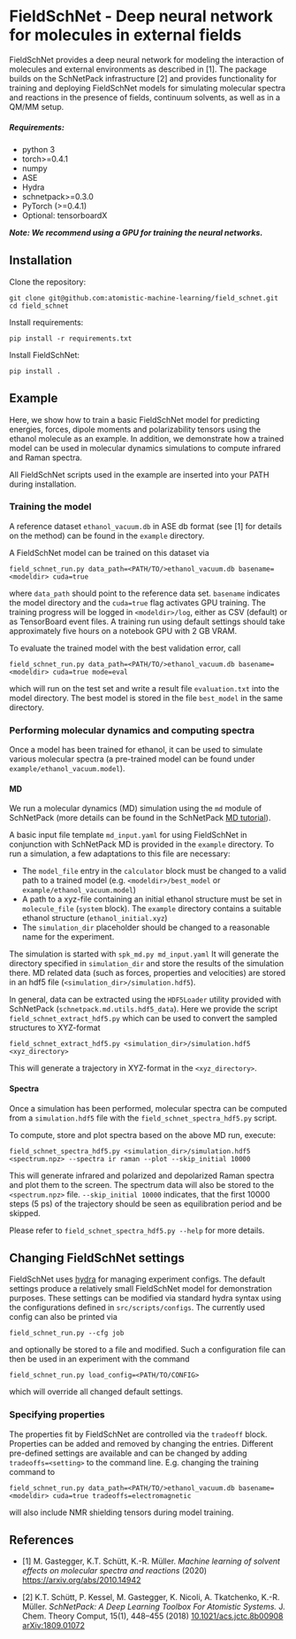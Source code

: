 # FieldSchNet - Deep neural network for molecules in external fields

FieldSchNet provides a deep neural network for modeling the interaction of molecules and external environments as
described in [1].
The package builds on the SchNetPack infrastructure [2] and provides functionality for training and deploying FieldSchNet
models for simulating molecular spectra and reactions in the presence of fields, continuum solvents, as well
as in a QM/MM setup.

##### Requirements:
- python 3
- torch>=0.4.1
- numpy
- ASE
- Hydra
- schnetpack>=0.3.0
- PyTorch (>=0.4.1)
- Optional: tensorboardX

_**Note: We recommend using a GPU for training the neural networks.**_

## Installation 

Clone the repository:
```
git clone git@github.com:atomistic-machine-learning/field_schnet.git
cd field_schnet
```

Install requirements:
```
pip install -r requirements.txt
```

Install FieldSchNet:
```
pip install .
```

## Example

Here, we show how to train a basic FieldSchNet model for predicting energies, forces, dipole moments and polarizability
tensors using the ethanol molecule as an example.
In addition, we demonstrate how a trained model can be used in molecular dynamics simulations to compute infrared and
Raman spectra.

All FieldSchNet scripts used in the example are inserted into your PATH during installation. 

### Training the model

A reference dataset `ethanol_vacuum.db` in ASE db format  (see [1] for details on the method) can be found in
the `example` directory.

A FieldSchNet model can be trained on this dataset via
```
field_schnet_run.py data_path=<PATH/TO/>ethanol_vacuum.db basename=<modeldir> cuda=true
```
where `data_path` should point to the reference data set. `basename` indicates the model directory and the `cuda=true`
flag activates GPU training.
The training progress will be logged in `<modeldir>/log`, either as CSV (default) or as TensorBoard event files.
A training run using default settings should take approximately five hours on a notebook GPU with 2 GB VRAM.

To evaluate the trained model with the best validation error, call
```
field_schnet_run.py data_path=<PATH/TO/>ethanol_vacuum.db basename=<modeldir> cuda=true mode=eval
```
which will run on the test set and write a result file `evaluation.txt` into the model directory.
The best model is stored in the file `best_model` in the same directory.


### Performing molecular dynamics and computing spectra

Once a model has been trained for ethanol, it can be used to simulate various molecular spectra (a pre-trained model can
be found under `example/ethanol_vacuum.model`). 

#### MD

We run a molecular dynamics (MD) simulation using the `md` module of SchNetPack (more details can be found in the
SchNetPack [MD tutorial](https://schnetpack.readthedocs.io/en/stable/tutorials/tutorial_04_molecular_dynamics.html)).

A basic input file template `md_input.yaml` for using FieldSchNet in conjunction with SchNetPack MD is provided in the 
`example` directory. 
To run a simulation, a few adaptations to this file are necessary:
- The `model_file` entry in the `calculator` block must be changed to a valid path to a trained model 
(e.g. `<modeldir>/best_model` or `example/ethanol_vacuum.model`)
- A path to a xyz-file containing an initial ethanol structure must be set in `molecule_file` (`system` block). The 
`example` directory contains a suitable ethanol structure (`ethanol_initial.xyz`)
- The `simulation_dir` placeholder should be changed to a reasonable name for the experiment.

The simulation is started with
`spk_md.py md_input.yaml`
It will generate the directory specified in `simulation_dir` and store the results of the simulation there.
MD related data (such as forces, properties and velocities) are stored in an hdf5 file
(`<simulation_dir>/simulation.hdf5`).

In general, data can be extracted using the `HDF5Loader` utility provided with SchNetPack
(`schnetpack.md.utils.hdf5_data`).
Here we provide the script `field_schnet_extract_hdf5.py` which can be used to convert the sampled structures to
XYZ-format
```
field_schnet_extract_hdf5.py <simulation_dir>/simulation.hdf5 <xyz_directory>
```
This will generate a trajectory in XYZ-format in the `<xyz_directory>`.

#### Spectra

Once a simulation has been performed, molecular spectra can be computed from a `simulation.hdf5` file with the
`field_schnet_spectra_hdf5.py` script.

To compute, store and plot spectra based on the above MD run, execute:
```
field_schnet_spectra_hdf5.py <simulation_dir>/simulation.hdf5 <spectrum.npz> --spectra ir raman --plot --skip_initial 10000
```
This will generate infrared and polarized and depolarized Raman spectra and plot them to the screen. The spectrum data
will also be stored to the `<spectrum.npz>` file. `--skip_initial 10000` indicates, that the first 10000 steps (5 ps) of
the trajectory should be seen as equilibration period and be skipped.

Please refer to `field_schnet_spectra_hdf5.py --help` for more details.

## Changing FieldSchNet settings

FieldSchNet uses [hydra](https://github.com/facebookresearch/hydra) for managing experiment configs. The default
settings produce a relatively small FieldSchNet model for demonstration purposes. These settings can be modified via
standard hydra syntax using the configurations defined in `src/scripts/configs`. The currently used config can also 
be printed via
```
field_schnet_run.py --cfg job
```
and optionally be stored to a file and modified. Such a configuration file can then be used in an experiment with the
command
```
field_schnet_run.py load_config=<PATH/TO/CONFIG>
```
which will override all changed default settings.

### Specifying properties

The properties fit by FieldSchNet are controlled via the `tradeoff` block. Properties can be added and removed by
changing the entries. Different pre-defined settings are available and can be changed by adding `tradeoffs=<setting>` to
the command line. E.g. changing the training command to
```
field_schnet_run.py data_path=<PATH/TO/>ethanol_vacuum.db basename=<modeldir> cuda=true tradeoffs=electromagnetic
```
will also include NMR shielding tensors during model training.

## References

* [1] M. Gastegger, K.T. Schütt, K.-R. Müller.
*Machine learning of solvent effects on molecular spectra and reactions*
(2020) https://arxiv.org/abs/2010.14942

* [2] K.T. Schütt, P. Kessel, M. Gastegger, K. Nicoli, A. Tkatchenko, K.-R. Müller.
*SchNetPack: A Deep Learning Toolbox For Atomistic Systems.*
J. Chem. Theory Comput, 15(1), 448–455 (2018) [10.1021/acs.jctc.8b00908](http://dx.doi.org/10.1021/acs.jctc.8b00908)
[arXiv:1809.01072](https://arxiv.org/abs/1809.01072)

